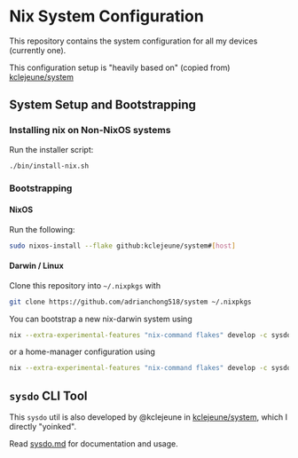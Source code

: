 # Nix System Configuration

This repository contains the system configuration for all my devices (currently one).

This configuration setup is "heavily based on" (copied from) [kclejeune/system](https://github.com/kclejeune/system)

## System Setup and Bootstrapping

### Installing nix on Non-NixOS systems

Run the installer script:

```bash
./bin/install-nix.sh
```

### Bootstrapping

#### NixOS

Run the following:

```bash
sudo nixos-install --flake github:kclejeune/system#[host]
```

#### Darwin / Linux

Clone this repository into `~/.nixpkgs` with

```bash
git clone https://github.com/adrianchong518/system ~/.nixpkgs
```

You can bootstrap a new nix-darwin system using

```bash
nix --extra-experimental-features "nix-command flakes" develop -c sysdo bootstrap --darwin [host]
```

or a home-manager configuration using

```bash
nix --extra-experimental-features "nix-command flakes" develop -c sysdo bootstrap --home-manager [host]
```

## `sysdo` CLI Tool

This `sysdo` util is also developed by @kclejeune in [kclejeune/system](https://github.com/kclejeune/system),
which I directly "yoinked".

Read [sysdo.md](./doc/sysdo.md) for documentation and usage.
